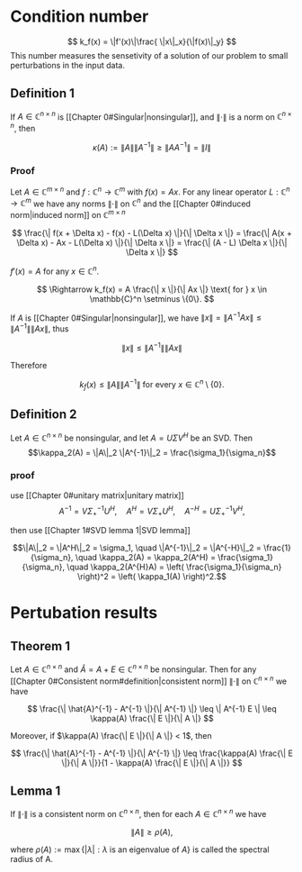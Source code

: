 
# Condition number

$$ k_f(x) = \|f'(x)\|\frac{ \|x\|_x}{\|f(x)\|_y} $$
This number measures the sensetivity of a solution of our problem to small perturbations in the input data.
## Definition 1

If $A \in \mathbb{C}^{n \times n}$ is [[Chapter 0#Singular|nonsingular]], and $\|\cdot\|$ is a norm on $\mathbb{C}^{n \times n}$, then

$$
\kappa(A) := \|A\|\|A^{-1}\|  \geq  \|AA^{-1}\| = \|I\|
$$

### Proof

Let $A \in \mathbb{C}^{m \times n}$ and $f: \mathbb{C}^n \to \mathbb{C}^m$ with $f(x) = Ax$. For any linear operator $L: \mathbb{C}^n \to \mathbb{C}^m$ we have any norms $\| \cdot \|$ on $\mathbb{C}^n$ and the [[Chapter 0#induced norm|induced norm]] on $\mathbb{C}^{m \times n}$

$$
\frac{\| f(x + \Delta x) - f(x) - L(\Delta x) \|}{\| \Delta x \|}
= \frac{\| A(x + \Delta x) - Ax - L(\Delta x) \|}{\| \Delta x \|}
= \frac{\| (A - L) \Delta x \|}{\| \Delta x \|}
$$

$f'(x) = A$ for any $x \in \mathbb{C}^n$.

$$
\Rightarrow k_f(x) = A \frac{\| x \|}{\| Ax \|} \text{ for } x \in \mathbb{C}^n \setminus \{0\}.
$$

If $A$ is [[Chapter 0#Singular|nonsingular]], we have $\| x \| = \| A^{-1} Ax \| \leq \| A^{-1} \| \| Ax \|$, thus

$$
\| x \| \leq \| A^{-1} \| \| Ax \|
$$

Therefore

$$
k_f(x) \leq \| A \| \| A^{-1} \| \text{ for every } x \in \mathbb{C}^n \setminus \{0\}.
$$

## Definition 2

Let $A \in \mathbb{C}^{n \times n}$ be nonsingular, and let $A = U\Sigma V^H$ be an SVD. Then $$\kappa_2(A) = \|A\|_2 \|A^{-1}\|_2 = \frac{\sigma_1}{\sigma_n}$$
### proof

use [[Chapter 0#unitary matrix|unitary matrix]]
$$A^{-1} = V\Sigma^{-1}_+ U^H, \quad A^H = V\Sigma_+ U^H, \quad A^{-H} = U\Sigma^{-1}_+ V^H,$$

then use [[Chapter 1#SVD lemma 1|SVD lemma]]

$$\|A\|_2 = \|A^H\|_2 = \sigma_1, \quad \|A^{-1}\|_2 = \|A^{-H}\|_2 = \frac{1}{\sigma_n}, \quad \kappa_2(A) = \kappa_2(A^H) = \frac{\sigma_1}{\sigma_n}, \quad \kappa_2(A^{H}A) = \left( \frac{\sigma_1}{\sigma_n} \right)^2 = \left( \kappa_1(A) \right)^2.$$



# Pertubation results

## Theorem 1

Let $A \in \mathbb{C}^{n \times n}$ and $\hat{A} = A + E \in \mathbb{C}^{n \times n}$ be nonsingular. Then for any [[Chapter 0#Consistent norm#definition|consistent norm]] $\| \cdot \|$ on $\mathbb{C}^{n \times n}$ we have

$$
\frac{\| \hat{A}^{-1} - A^{-1} \|}{\| A^{-1} \|} \leq \| A^{-1} E \| \leq \kappa(A) \frac{\| E \|}{\| A \|}
$$

Moreover, if $\kappa(A) \frac{\| E \|}{\| A \|} < 1$, then

$$
\frac{\| \hat{A}^{-1} - A^{-1} \|}{\| A^{-1} \|} \leq \frac{\kappa(A) \frac{\| E \|}{\| A \|}}{1 - \kappa(A) \frac{\| E \|}{\| A \|}}
$$

## Lemma 1

If $\| \cdot \|$ is a consistent norm on $\mathbb{C}^{n \times n}$, then for each $A \in \mathbb{C}^{n \times n}$ we have

$$
\|A\| \geq \rho(A),
$$

where $\rho(A) := \max\{|\lambda| : \lambda \text{ is an eigenvalue of } A\}$ is called the spectral radius of A.

